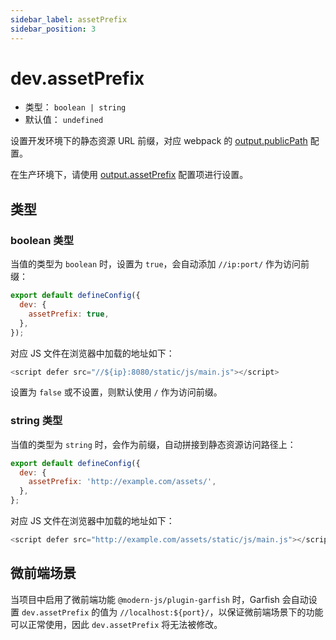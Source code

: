 ```yaml
---
sidebar_label: assetPrefix
sidebar_position: 3
---
```


# dev.assetPrefix

- 类型： `boolean | string`
- 默认值： `undefined`

设置开发环境下的静态资源 URL 前缀，对应 webpack 的 [output.publicPath](https://webpack.js.org/guides/public-path/) 配置。

在生产环境下，请使用 [output.assetPrefix](/docs/configure/app/dev/asset-prefix) 配置项进行设置。

## 类型

### boolean 类型

当值的类型为 `boolean` 时，设置为 `true`，会自动添加 `//ip:port/` 作为访问前缀：

```js title="modern.config.js"
export default defineConfig({
  dev: {
    assetPrefix: true,
  },
});
```

对应 JS 文件在浏览器中加载的地址如下：

```js
<script defer src="//${ip}:8080/static/js/main.js"></script>
```

设置为 `false` 或不设置，则默认使用 `/` 作为访问前缀。

### string 类型

当值的类型为 `string` 时，会作为前缀，自动拼接到静态资源访问路径上：

```js
export default defineConfig({
  dev: {
    assetPrefix: 'http://example.com/assets/',
  },
};
```

对应 JS 文件在浏览器中加载的地址如下：

```js
<script defer src="http://example.com/assets/static/js/main.js"></script>
```

## 微前端场景

当项目中启用了微前端功能 `@modern-js/plugin-garfish` 时，Garfish 会自动设置 `dev.assetPrefix` 的值为 `//localhost:${port}/`，以保证微前端场景下的功能可以正常使用，因此 `dev.assetPrefix` 将无法被修改。
